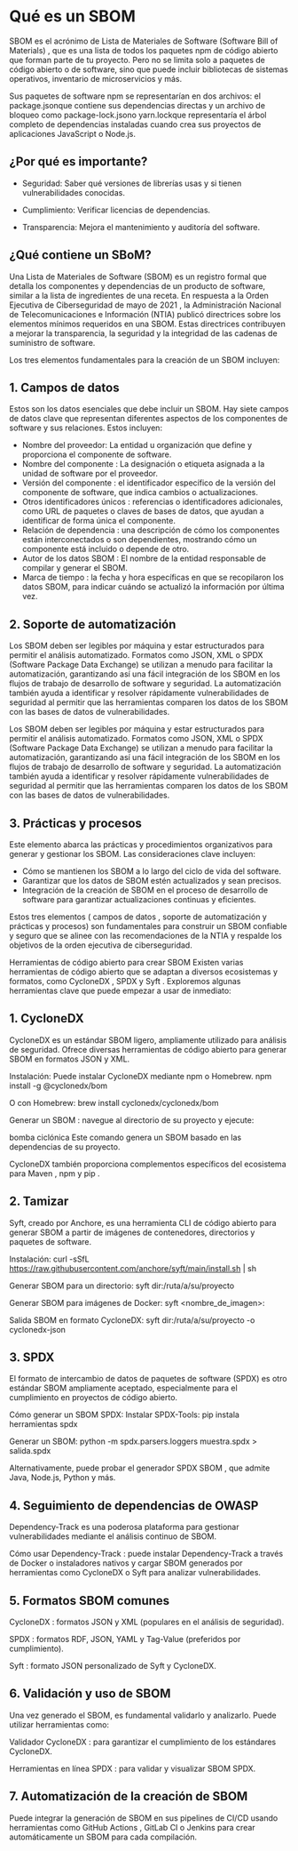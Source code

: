# Qué es un SBOM

SBOM es el acrónimo de Lista de Materiales de Software (Software Bill of Materials) , que es una lista de todos los paquetes npm de código abierto que forman parte de tu proyecto. Pero no se limita solo a paquetes de código abierto o de software, sino que puede incluir bibliotecas de sistemas operativos, inventario de microservicios y más.

Sus paquetes de software npm se representarían en dos archivos: el package.jsonque contiene sus dependencias directas y un archivo de bloqueo como package-lock.jsono yarn.lockque representaría el árbol completo de dependencias instaladas cuando crea sus proyectos de aplicaciones JavaScript o Node.js.


## ¿Por qué es importante?

- Seguridad: Saber qué versiones de librerías usas y si tienen vulnerabilidades conocidas.

- Cumplimiento: Verificar licencias de dependencias.

- Transparencia: Mejora el mantenimiento y auditoría del software.

## ¿Qué contiene un SBoM?
Una Lista de Materiales de Software (SBOM) es un registro formal que detalla los componentes y dependencias de un producto de software, similar a la lista de ingredientes de una receta. En respuesta a la Orden Ejecutiva de Ciberseguridad de mayo de 2021 , la Administración Nacional de Telecomunicaciones e Información (NTIA) publicó directrices sobre los elementos mínimos requeridos en una SBOM. Estas directrices contribuyen a mejorar la transparencia, la seguridad y la integridad de las cadenas de suministro de software.

Los tres elementos fundamentales para la creación de un SBOM incluyen:

## 1. Campos de datos
Estos son los datos esenciales que debe incluir un SBOM. Hay siete campos de datos clave que representan diferentes aspectos de los componentes de software y sus relaciones. Estos incluyen:


- Nombre del proveedor: La entidad u organización que define y proporciona el componente de software.
- Nombre del componente : La designación o etiqueta asignada a la unidad de software por el proveedor.
- Versión del componente : el identificador específico de la versión del componente de software, que indica cambios o actualizaciones.
- Otros identificadores únicos : referencias o identificadores adicionales, como URL de paquetes o claves de bases de datos, que ayudan 
  a identificar de forma única el componente.
- Relación de dependencia : una descripción de cómo los componentes están interconectados o son dependientes, mostrando cómo un 
   componente está incluido o depende de otro.
- Autor de los datos SBOM : El nombre de la entidad responsable de compilar y generar el SBOM.
- Marca de tiempo : la fecha y hora específicas en que se recopilaron los datos SBOM, para indicar cuándo se actualizó la información por última vez.

## 2. Soporte de automatización
Los SBOM deben ser legibles por máquina y estar estructurados para permitir el análisis automatizado. Formatos como JSON, XML o SPDX (Software Package Data Exchange) se utilizan a menudo para facilitar la automatización, garantizando así una fácil integración de los SBOM en los flujos de trabajo de desarrollo de software y seguridad. La automatización también ayuda a identificar y resolver rápidamente vulnerabilidades de seguridad al permitir que las herramientas comparen los datos de los SBOM con las bases de datos de vulnerabilidades.

Los SBOM deben ser legibles por máquina y estar estructurados para permitir el análisis automatizado. Formatos como JSON, XML o SPDX (Software Package Data Exchange) se utilizan a menudo para facilitar la automatización, garantizando así una fácil integración de los SBOM en los flujos de trabajo de desarrollo de software y seguridad. La automatización también ayuda a identificar y resolver rápidamente vulnerabilidades de seguridad al permitir que las herramientas comparen los datos de los SBOM con las bases de datos de vulnerabilidades.

##  3. Prácticas y procesos
Este elemento abarca las prácticas y procedimientos organizativos para generar y gestionar los SBOM. Las consideraciones clave incluyen:


- Cómo se mantienen los SBOM a lo largo del ciclo de vida del software.
- Garantizar que los datos de SBOM estén actualizados y sean precisos.
- Integración de la creación de SBOM en el proceso de desarrollo de software para garantizar actualizaciones continuas y eficientes.

Estos tres elementos ( campos de datos , soporte de automatización y prácticas y procesos) son fundamentales para construir un SBOM confiable y seguro que se alinee con las recomendaciones de la NTIA y respalde los objetivos de la orden ejecutiva de ciberseguridad.

Herramientas de código abierto para crear SBOM
Existen varias herramientas de código abierto que se adaptan a diversos ecosistemas y formatos, como CycloneDX , SPDX y Syft . Exploremos algunas herramientas clave que puede empezar a usar de inmediato:

## 1. CycloneDX

CycloneDX es un estándar SBOM ligero, ampliamente utilizado para análisis de seguridad. Ofrece diversas herramientas de código abierto para generar SBOM en formatos JSON y XML.

Instalación: Puede instalar CycloneDX mediante npm o Homebrew.
npm install -g @cyclonedx/bom

O con Homebrew:
brew install cyclonedx/cyclonedx/bom

Generar un SBOM : navegue al directorio de su proyecto y ejecute:

bomba ciclónica
Este comando genera un SBOM basado en las dependencias de su proyecto.

CycloneDX también proporciona complementos específicos del ecosistema para Maven , npm y pip .

## 2. Tamizar
Syft, creado por Anchore, es una herramienta CLI de código abierto para generar SBOM a partir de imágenes de contenedores, directorios y paquetes de software.

Instalación:
curl -sSfL https://raw.githubusercontent.com/anchore/syft/main/install.sh | sh

Generar SBOM para un directorio:
syft dir:/ruta/a/su/proyecto

Generar SBOM para imágenes de Docker:
syft <nombre_de_imagen>:<etiqueta>

Salida SBOM en formato CycloneDX:
syft dir:/ruta/a/su/proyecto -o cyclonedx-json

## 3. SPDX
El formato de intercambio de datos de paquetes de software (SPDX) es otro estándar SBOM ampliamente aceptado, especialmente para el cumplimiento en proyectos de código abierto.

Cómo generar un SBOM SPDX:
Instalar SPDX-Tools:
pip instala herramientas spdx

Generar un SBOM:
python -m spdx.parsers.loggers muestra.spdx > salida.spdx

Alternativamente, puede probar el generador SPDX SBOM , que admite Java, Node.js, Python y más.

## 4. Seguimiento de dependencias de OWASP
Dependency-Track es una poderosa plataforma para gestionar vulnerabilidades mediante el análisis continuo de SBOM.

Cómo usar Dependency-Track : puede instalar Dependency-Track a través de Docker o instaladores nativos y cargar SBOM generados por herramientas como CycloneDX o Syft para analizar vulnerabilidades.

## 5. Formatos SBOM comunes
CycloneDX : formatos JSON y XML (populares en el análisis de seguridad).

SPDX : formatos RDF, JSON, YAML y Tag-Value (preferidos por cumplimiento).

Syft : formato JSON personalizado de Syft y CycloneDX.

## 6. Validación y uso de SBOM
Una vez generado el SBOM, es fundamental validarlo y analizarlo. Puede utilizar herramientas como:

Validador CycloneDX : para garantizar el cumplimiento de los estándares CycloneDX.

Herramientas en línea SPDX : para validar y visualizar SBOM SPDX.

## 7. Automatización de la creación de SBOM
Puede integrar la generación de SBOM en sus pipelines de CI/CD usando herramientas como GitHub Actions , GitLab CI o Jenkins para crear automáticamente un SBOM para cada compilación.

